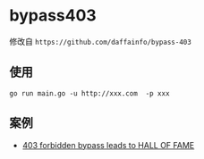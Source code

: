# bypass403

修改自 `https://github.com/daffainfo/bypass-403`

## 使用

```
go run main.go -u http://xxx.com  -p xxx
```

## 案例

* [403 forbidden bypass leads to HALL OF FAME](https://infosecwriteups.com/403-forbidden-bypass-leads-to-hall-of-fame-ff61ccd0a71e)

